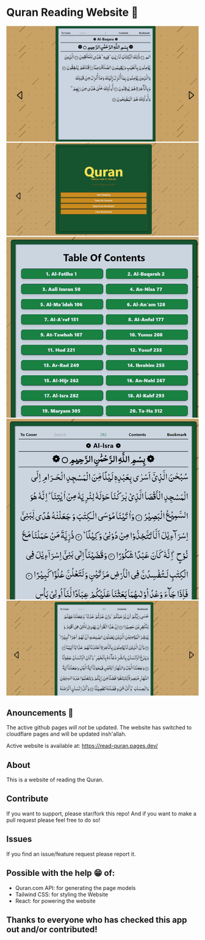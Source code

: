 # Quran Reading Website 📖


<img src="/public/images/image.png">
<img src="/public/screenshots/1.png">
<img src="/public/screenshots/2.png">
<img src="/public/screenshots/3.png">
<img src="/public/screenshots/4.png">


## Anouncements 📢

The active github pages *will not* be updated.
The website has switched to cloudflare pages and will be updated insh'allah.

Active website is available at: https://read-quran.pages.dev/
## About 

This is a website of reading the Quran.

## Contribute

If you want to support, please star/fork this repo!
And if you want to make a pull request please feel free to do so!

## Issues

If you find an issue/feature request please report it.

## Possible with the help 😁 of:

- Quran.com API: for generating the page models
- Tailwind CSS: for styling the Website
- React: for powering the website

## Thanks to everyone who has checked this app out and/or contributed!
